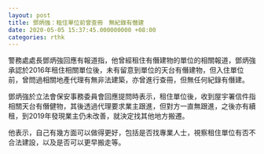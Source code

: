 ```yaml
---
layout: post
title: 鄧炳強：租住單位前曾查冊　無紀錄有僭建
date: 2020-05-05 15:37:45.000000000 +08:00
categories: rthk
---
```


警務處處長鄧炳強回應有報道指，他曾經租住有僭建物的單位的相關報道，鄧炳強承認於2016年租住相關單位後，未有留意到單位的天台有僭建物，但入住單位前，曾問過相關地產代理有無非法建築，亦曾進行查冊，但無任何紀錄有僭建。

鄧炳強於立法會保安事務委員會回應提問時表示，租住單位後，收到屋宇署信件指相關天台有僭健物，其後透過代理要求業主跟進，但對方一直無跟進，之後亦有續租，到2019年發現業主仍未改善，就決定找其他地方搬遷。

他表示，自己有幾方面可以做得更好，包括是否找專業人士，視察租住單位有否不合法建設，以及是否可以更早搬走等。
